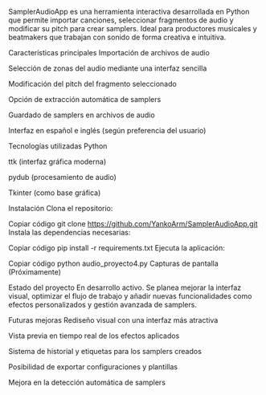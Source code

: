SamplerAudioApp es una herramienta interactiva desarrollada en Python que permite importar canciones, seleccionar fragmentos de audio y modificar su pitch para crear samplers. Ideal para productores musicales y beatmakers que trabajan con sonido de forma creativa e intuitiva.

Características principales
Importación de archivos de audio

Selección de zonas del audio mediante una interfaz sencilla

Modificación del pitch del fragmento seleccionado

Opción de extracción automática de samplers

Guardado de samplers en archivos de audio

Interfaz en español e inglés (según preferencia del usuario)

Tecnologías utilizadas
Python

ttk (interfaz gráfica moderna)

pydub (procesamiento de audio)

Tkinter (como base gráfica)

Instalación
Clona el repositorio:

Copiar código
git clone https://github.com/YankoArm/SamplerAudioApp.git
Instala las dependencias necesarias:

Copiar código
pip install -r requirements.txt
Ejecuta la aplicación:

Copiar código
python audio_proyecto4.py
Capturas de pantalla
(Próximamente)

Estado del proyecto
En desarrollo activo. Se planea mejorar la interfaz visual, optimizar el flujo de trabajo y añadir nuevas funcionalidades como efectos personalizados y gestión avanzada de samplers.

Futuras mejoras
Rediseño visual con una interfaz más atractiva

Vista previa en tiempo real de los efectos aplicados

Sistema de historial y etiquetas para los samplers creados

Posibilidad de exportar configuraciones y plantillas

Mejora en la detección automática de samplers